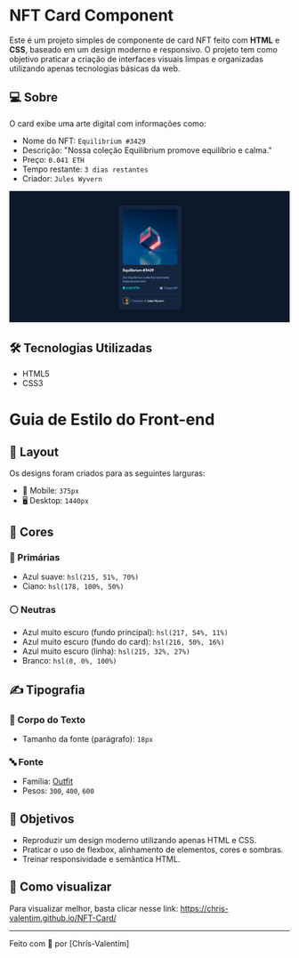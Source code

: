 # NFT Card Component

Este é um projeto simples de componente de card NFT feito com **HTML** e **CSS**, baseado em um design moderno e responsivo. O projeto tem como objetivo praticar a criação de interfaces visuais limpas e organizadas utilizando apenas tecnologias básicas da web.

## 💻 Sobre

O card exibe uma arte digital com informações como:

- Nome do NFT: `Equilibrium #3429`
- Descrição: "Nossa coleção Equilibrium promove equilíbrio e calma."
- Preço: `0.041 ETH`
- Tempo restante: `3 dias restantes`
- Criador: `Jules Wyvern`

![Preview do Projeto](assets/projetoFinalizado.png)

## 🛠️ Tecnologias Utilizadas

- HTML5
- CSS3

# Guia de Estilo do Front-end

## 🎨 Layout

Os designs foram criados para as seguintes larguras:

- 📱 Mobile: `375px`
- 🖥️ Desktop: `1440px`

## 🌈 Cores

### 🎯 Primárias

- Azul suave: `hsl(215, 51%, 70%)`
- Ciano: `hsl(178, 100%, 50%)`

### ⚪ Neutras

- Azul muito escuro (fundo principal): `hsl(217, 54%, 11%)`
- Azul muito escuro (fundo do card): `hsl(216, 50%, 16%)`
- Azul muito escuro (linha): `hsl(215, 32%, 27%)`
- Branco: `hsl(0, 0%, 100%)`

## ✍️ Tipografia

### 📖 Corpo do Texto

- Tamanho da fonte (parágrafo): `18px`

### 🔤 Fonte

- Família: [Outfit](https://fonts.google.com/specimen/Outfit)
- Pesos: `300`, `400`, `600`

## 🎯 Objetivos

- Reproduzir um design moderno utilizando apenas HTML e CSS.
- Praticar o uso de flexbox, alinhamento de elementos, cores e sombras.
- Treinar responsividade e semântica HTML.

## 🚀 Como visualizar

Para visualizar melhor, basta clicar nesse link: https://chris-valentim.github.io/NFT-Card/

---

Feito com 💙 por [Chris-Valentim]
